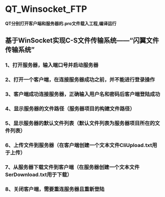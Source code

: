 # QT_Winsocket_FTP
**QT分别打开客户端和服务器的.pro文件载入工程,编译运行**
## 基于WinSocket实现C-S文件传输系统——“闪翼文件传输系统”

### 1、打开服务器，输入端口号并启动服务器

### 2、打开一个客户端，在连接服务器成功之前，并不能进行登录操作

### 3、客户端成功连接服务器，正确输入用户名和密码后客户端登陆成功

### 4、显示服务器的文件路径（服务器项目的构建文件路径）

### 5、显示服务器的默认文件列表（默认文件列表为服务器项目所在的文件列表）

### 6、上传文件到服务器（在客户端创建一个文本文件CliUpload.txt用于上传）

### 7、从服务器下载文件到客户端（在服务器创建一个文本文件SerDownload.txt用于下载）

### 8、关闭客户端，需要重连服务器且重新登陆

